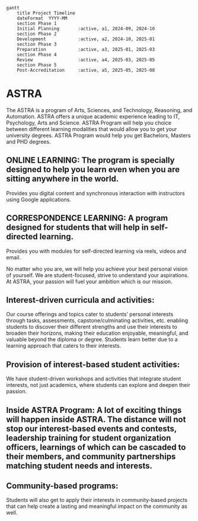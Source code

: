 ```mermaid
gantt
    title Project Timeline
    dateFormat  YYYY-MM
    section Phase 1
    Initial Planning       :active, a1, 2024-09, 2024-10
    section Phase 2
    Development            :active, a2, 2024-10, 2025-01
    section Phase 3
    Preparation            :active, a3, 2025-01, 2025-03
    section Phase 4
    Review                 :active, a4, 2025-03, 2025-05
    section Phase 5
    Post-Accreditation     :active, a5, 2025-05, 2025-08

```


# ASTRA
The ASTRA is a program of Arts, Sciences, and Technology, Reasoning, and Automation. ASTRA offers a unique academic experience leading to IT, Psychology, Arts and Science. 
ASTRA Program will help you choice between different learning modalities that would allow you to get your university degrees. ASTRA Program would help you get Bachelors, Masters and PHD degrees. 

## ONLINE LEARNING: The program is specially designed to help you learn even when you are sitting anywhere in the world. 
Provides you digital content and synchronous interaction with instructors using Google applications.

## CORRESPONDENCE LEARNING: A program designed for students that will help in self-directed learning.
Provides you with modules for self-directed learning via reels, videos and email.

No matter who you are, we will help you achieve your best personal vision of yourself. We are student-focused, strive to understand your aspirations. At ASTRA, your passion will fuel your ambition which is our mission.

## Interest-driven curricula and activities:
Our course offerings and topics cater to students’ personal interests through tasks, assessments, capstone/culminating activities, etc. enabling students to discover their different strengths and use their interests to broaden their horizons, making their education enjoyable, meaningful, and valuable beyond the diploma or degree. Students learn better due to a learning approach that caters to their interests.

## Provision of interest-based student activities: 
We have student-driven workshops and activities that integrate student interests, not just academics, where students can explore and deepen their passion.

## Inside ASTRA Program: A lot of exciting things will happen inside ASTRA. The distance will not stop our interest-based events and contests, leadership training for student organization officers, learnings of which can be cascaded to their members, and community partnerships matching student needs and interests.

## Community-based programs: 
Students will also get to apply their interests in community-based projects that can help create a lasting and meaningful impact on the community as well. 
